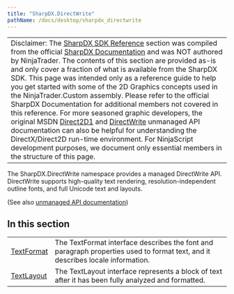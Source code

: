 ```yaml
---
title: "SharpDX.DirectWrite"
pathName: /docs/desktop/sharpdx_directwrite
---
```


|  |
| --- |
| Disclaimer: The [SharpDX SDK Reference](/docs/desktop/sharpdx_sdk_reference) section was compiled from the official [SharpDX Documentation](http://sharpdx.org/) and was NOT authored by NinjaTrader. The contents of this section are provided as-is and only cover a fraction of what is available from the SharpDX SDK. This page was intended only as a reference guide to help you get started with some of the 2D Graphics concepts used in the NinjaTrader.Custom assembly. Please refer to the official SharpDX Documentation for additional members not covered in this reference. For more seasoned graphic developers, the original MSDN [Direct2D1](https://msdn.microsoft.com/en-us/library/windows/desktop/dd370990.aspx) and [DirectWrite](https://msdn.microsoft.com/en-us/library/windows/desktop/dd368038.aspx) unmanaged API documentation can also be helpful for understanding the DirectX/Direct2D run-time environment. For NinjaScript development purposes, we document only essential members in the structure of this page. |

The SharpDX.DirectWrite namespace provides a managed DirectWrite API. DirectWrite supports high-quality text rendering, resolution-independent outline fonts, and full Unicode text and layouts. 

(See also [unmanaged API documentation](https://msdn.microsoft.com/en-us/library/dd368038.aspx))

## In this section

|  |  |
| --- | --- |
| [TextFormat](/docs/desktop/sharpdx_directwrite_textformat) | The TextFormat interface describes the font and paragraph properties used to format text, and it describes locale information.  |
| [TextLayout](/docs/desktop/sharpdx_directwrite_textlayout) | The TextLayout interface represents a block of text after it has been fully analyzed and formatted. |


